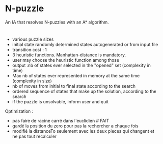 # N-puzzle
An IA that resolves N-puzzles with an A* algorithm.

#
- various puzzle sizes
- initial state randomly determined states autogenerated or from input file
- transition cost : 1
- 3 heuristic functions. Manhattan-distance is mandatory.
- user may choose the heuristic function among those
- output :nb of states ever selected in the "opened" set (complexity in time)
- Max nb of states ever represented in memory at the same time (complexity in size)
- nb of moves from initial to final state according to the search
- ordered sequence of states that make up the solution, according to the search
- if the puzzle is unsolvable, inform user and quit





Optimization :
- pas faire de racine carré dans l'euclidien	# FAIT
- gardé la position du zero pour pas la rechercher a chaque fois
- modifié la distanceTo seulement avec les deux pieces qui changent et ne pas tout recalculer
